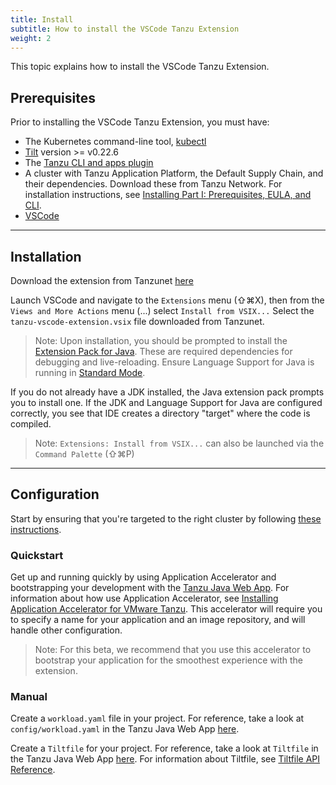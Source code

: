 ```yaml
---
title: Install
subtitle: How to install the VSCode Tanzu Extension
weight: 2
---
```


This topic explains how to install the VSCode Tanzu Extension.

## Prerequisites

Prior to installing the VSCode Tanzu Extension, you must have:

- The Kubernetes command-line tool, [kubectl](https://kubernetes.io/docs/tasks/tools/)
- [Tilt](https://docs.tilt.dev/install.html) version >= v0.22.6
- The [Tanzu CLI and apps plugin](https://docs.vmware.com/en/VMware-Tanzu-Application-Platform/0.1/tap-0-1/GUID-install.html#install-the-tanzu-cli-and-package-plugin-4)
- A cluster with Tanzu Application Platform, the Default Supply Chain, and their dependencies. Download these from Tanzu Network. For installation instructions, see [Installing Part I: Prerequisites, EULA, and CLI](../install-general.md).
- [VSCode](https://code.visualstudio.com/download)

---

## Installation

Download the extension from Tanzunet [here](https://network.tanzu.vmware.com/products/tanzu-developer-tools-for-vscode/)

Launch VSCode and navigate to the `Extensions` menu (⇧⌘X), then from the `Views and More Actions` menu (...) select `Install from VSIX...` Select the `tanzu-vscode-extension.vsix` file downloaded from Tanzunet.

> Note: Upon installation, you should be prompted to install the [Extension Pack for Java](https://marketplace.visualstudio.com/items?itemName=vscjava.vscode-java-pack). These are required dependencies for debugging and live-reloading. Ensure Language Support for Java is running in [Standard Mode](https://code.visualstudio.com/docs/java/java-project#_lightweight-mode).

If you do not already have a JDK installed, the Java extension pack prompts you to install one.
If the JDK and Language Support for Java are configured correctly,
you see that IDE creates a directory "target" where the code is compiled.

> Note: `Extensions: Install from VSIX...` can also be launched via the `Command Palette` (⇧⌘P)

---

## Configuration

Start by ensuring that you're targeted to the right cluster by following [these instructions](https://kubernetes.io/docs/tasks/access-application-cluster/configure-access-multiple-clusters/).

### Quickstart

Get up and running quickly by using Application Accelerator and bootstrapping your development with the [Tanzu Java Web App](https://github.com/sample-accelerators/tanzu-java-web-app). For information about how use Application Accelerator, see [Installing Application Accelerator for VMware Tanzu](https://docs.vmware.com/en/Application-Accelerator-for-VMware-Tanzu/0.3/acc-docs/GUID-installation-install.html#using-application-accelerator-for-vmware-tanzu-0). This accelerator will require you to specify a name for your application and an image repository, and will handle other configuration.


> Note: For this beta, we recommend that you use this accelerator to bootstrap your application for the smoothest experience with the extension.

### Manual

Create a `workload.yaml` file in your project. For reference, take a look at `config/workload.yaml` in the Tanzu Java Web App [here](https://github.com/sample-accelerators/tanzu-java-web-app).

Create a `Tiltfile` for your project. For reference, take a look at `Tiltfile` in the Tanzu Java Web App [here](https://github.com/sample-accelerators/tanzu-java-web-app). For information about Tiltfile, see [Tiltfile API Reference](https://docs.tilt.dev/api.html).
